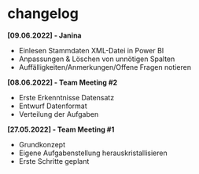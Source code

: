 # changelog

**[09.06.2022] - Janina**
* Einlesen Stammdaten XML-Datei in Power BI
* Anpassungen & Löschen von unnötigen Spalten
* Auffälligkeiten/Anmerkungen/Offene Fragen notieren

**[08.06.2022] - Team Meeting #2**
* Erste Erkenntnisse Datensatz
* Entwurf Datenformat
* Verteilung der Aufgaben

**[27.05.2022] - Team Meeting #1**
* Grundkonzept
* Eigene Aufgabenstellung herauskristallisieren
* Erste Schritte geplant
